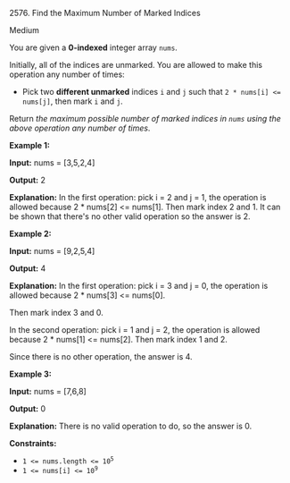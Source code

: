 2576\. Find the Maximum Number of Marked Indices

Medium

You are given a **0-indexed** integer array `nums`.

Initially, all of the indices are unmarked. You are allowed to make this operation any number of times:

*   Pick two **different unmarked** indices `i` and `j` such that `2 * nums[i] <= nums[j]`, then mark `i` and `j`.

Return _the maximum possible number of marked indices in `nums` using the above operation any number of times_.

**Example 1:**

**Input:** nums = [3,5,2,4]

**Output:** 2

**Explanation:** In the first operation: pick i = 2 and j = 1, the operation is allowed because 2 \* nums[2] <= nums[1]. Then mark index 2 and 1. It can be shown that there's no other valid operation so the answer is 2.

**Example 2:**

**Input:** nums = [9,2,5,4]

**Output:** 4

**Explanation:** In the first operation: pick i = 3 and j = 0, the operation is allowed because 2 \* nums[3] <= nums[0]. 

Then mark index 3 and 0. 

In the second operation: pick i = 1 and j = 2, the operation is allowed because 2 \* nums[1] <= nums[2]. Then mark index 1 and 2. 

Since there is no other operation, the answer is 4.

**Example 3:**

**Input:** nums = [7,6,8]

**Output:** 0

**Explanation:** There is no valid operation to do, so the answer is 0.

**Constraints:**

*   <code>1 <= nums.length <= 10<sup>5</sup></code>
*   <code>1 <= nums[i] <= 10<sup>9</sup></code>
